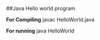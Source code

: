 ##Java Hello world program

**For Compiling**
javac HelloWorld.java

**For running**
java HelloWorld
